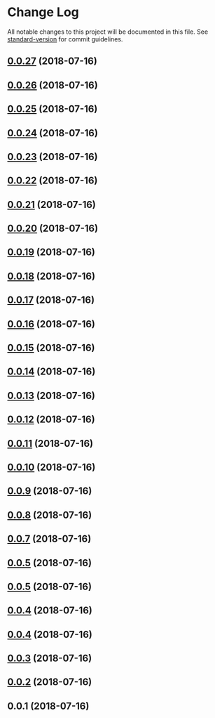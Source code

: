 # Change Log

All notable changes to this project will be documented in this file. See [standard-version](https://github.com/conventional-changelog/standard-version) for commit guidelines.

<a name="0.0.27"></a>
## [0.0.27](/compare/v0.0.3...v0.0.27) (2018-07-16)



<a name="0.0.26"></a>
## [0.0.26](/compare/v0.0.3...v0.0.26) (2018-07-16)



<a name="0.0.25"></a>
## [0.0.25](/compare/v0.0.3...v0.0.25) (2018-07-16)



<a name="0.0.24"></a>
## [0.0.24](/compare/v0.0.3...v0.0.24) (2018-07-16)



<a name="0.0.23"></a>
## [0.0.23](/compare/v0.0.3...v0.0.23) (2018-07-16)



<a name="0.0.22"></a>
## [0.0.22](/compare/v0.0.3...v0.0.22) (2018-07-16)



<a name="0.0.21"></a>
## [0.0.21](/compare/v0.0.3...v0.0.21) (2018-07-16)



<a name="0.0.20"></a>
## [0.0.20](/compare/v0.0.3...v0.0.20) (2018-07-16)



<a name="0.0.19"></a>
## [0.0.19](/compare/v0.0.3...v0.0.19) (2018-07-16)



<a name="0.0.18"></a>
## [0.0.18](/compare/v0.0.3...v0.0.18) (2018-07-16)



<a name="0.0.17"></a>
## [0.0.17](/compare/v0.0.3...v0.0.17) (2018-07-16)



<a name="0.0.16"></a>
## [0.0.16](/compare/v0.0.3...v0.0.16) (2018-07-16)



<a name="0.0.15"></a>
## [0.0.15](/compare/v0.0.3...v0.0.15) (2018-07-16)



<a name="0.0.14"></a>
## [0.0.14](/compare/v0.0.3...v0.0.14) (2018-07-16)



<a name="0.0.13"></a>
## [0.0.13](/compare/v0.0.3...v0.0.13) (2018-07-16)



<a name="0.0.12"></a>
## [0.0.12](/compare/v0.0.3...v0.0.12) (2018-07-16)



<a name="0.0.11"></a>
## [0.0.11](/compare/v0.0.3...v0.0.11) (2018-07-16)



<a name="0.0.10"></a>
## [0.0.10](/compare/v0.0.3...v0.0.10) (2018-07-16)



<a name="0.0.9"></a>
## [0.0.9](/compare/v0.0.3...v0.0.9) (2018-07-16)



<a name="0.0.8"></a>
## [0.0.8](/compare/v0.0.3...v0.0.8) (2018-07-16)



<a name="0.0.7"></a>
## [0.0.7](/compare/v0.0.3...v0.0.7) (2018-07-16)



<a name="0.0.5"></a>
## [0.0.5](/compare/v0.0.3...v0.0.5) (2018-07-16)



<a name="0.0.5"></a>
## [0.0.5](/compare/v0.0.3...v0.0.5) (2018-07-16)



<a name="0.0.4"></a>
## [0.0.4](/compare/v0.0.3...v0.0.4) (2018-07-16)



<a name="0.0.4"></a>
## [0.0.4](/compare/v0.0.3...v0.0.4) (2018-07-16)



<a name="0.0.3"></a>
## [0.0.3](/compare/v0.0.1...v0.0.3) (2018-07-16)



<a name="0.0.2"></a>
## [0.0.2](/compare/v0.0.1...v0.0.2) (2018-07-16)



<a name="0.0.1"></a>
## 0.0.1 (2018-07-16)
